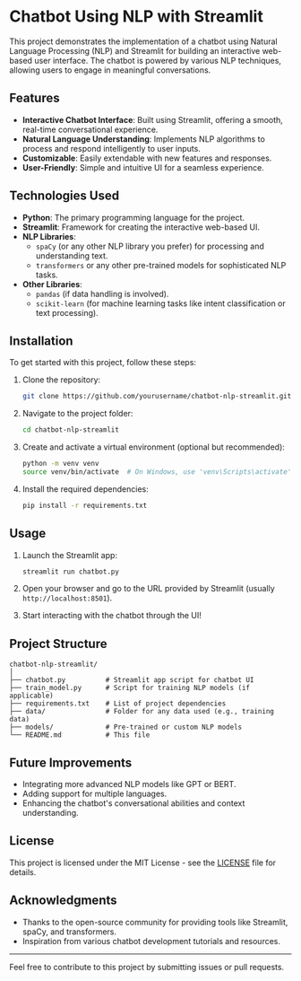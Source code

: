 # Chatbot Using NLP with Streamlit

This project demonstrates the implementation of a chatbot using Natural Language Processing (NLP) and Streamlit for building an interactive web-based user interface. The chatbot is powered by various NLP techniques, allowing users to engage in meaningful conversations.

## Features

- **Interactive Chatbot Interface**: Built using Streamlit, offering a smooth, real-time conversational experience.
- **Natural Language Understanding**: Implements NLP algorithms to process and respond intelligently to user inputs.
- **Customizable**: Easily extendable with new features and responses.
- **User-Friendly**: Simple and intuitive UI for a seamless experience.

## Technologies Used

- **Python**: The primary programming language for the project.
- **Streamlit**: Framework for creating the interactive web-based UI.
- **NLP Libraries**: 
  - `spaCy` (or any other NLP library you prefer) for processing and understanding text.
  - `transformers` or any other pre-trained models for sophisticated NLP tasks.
- **Other Libraries**: 
  - `pandas` (if data handling is involved).
  - `scikit-learn` (for machine learning tasks like intent classification or text processing).

## Installation

To get started with this project, follow these steps:

1. Clone the repository:
   ```bash
   git clone https://github.com/yourusername/chatbot-nlp-streamlit.git
   ```

2. Navigate to the project folder:
   ```bash
   cd chatbot-nlp-streamlit
   ```

3. Create and activate a virtual environment (optional but recommended):
   ```bash
   python -m venv venv
   source venv/bin/activate  # On Windows, use 'venv\Scripts\activate'
   ```

4. Install the required dependencies:
   ```bash
   pip install -r requirements.txt
   ```

## Usage

1. Launch the Streamlit app:
   ```bash
   streamlit run chatbot.py
   ```

2. Open your browser and go to the URL provided by Streamlit (usually `http://localhost:8501`).

3. Start interacting with the chatbot through the UI!

## Project Structure

```
chatbot-nlp-streamlit/
│
├── chatbot.py          # Streamlit app script for chatbot UI
├── train_model.py      # Script for training NLP models (if applicable)
├── requirements.txt    # List of project dependencies
├── data/               # Folder for any data used (e.g., training data)
├── models/             # Pre-trained or custom NLP models
└── README.md           # This file
```

## Future Improvements

- Integrating more advanced NLP models like GPT or BERT.
- Adding support for multiple languages.
- Enhancing the chatbot's conversational abilities and context understanding.

## License

This project is licensed under the MIT License - see the [LICENSE](LICENSE) file for details.

## Acknowledgments

- Thanks to the open-source community for providing tools like Streamlit, spaCy, and transformers.
- Inspiration from various chatbot development tutorials and resources.

---

Feel free to contribute to this project by submitting issues or pull requests.
